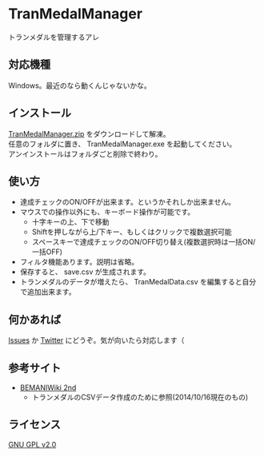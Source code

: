TranMedalManager
================

トランメダルを管理するアレ

対応機種
----------------

Windows。最近のなら動くんじゃないかな。


インストール
----------------

[TranMedalManager.zip](https://github.com/dj-kusuha/TranMedalManager/raw/master/TranMedalManager.zip) をダウンロードして解凍。  
任意のフォルダに置き、 TranMedalManager.exe を起動してください。  
アンインストールはフォルダごと削除で終わり。

使い方
----------------

+ 達成チェックのON/OFFが出来ます。というかそれしか出来ません。
+ マウスでの操作以外にも、キーボード操作が可能です。
    - 十字キーの上、下で移動
    - Shiftを押しながら上/下キー、もしくはクリックで複数選択可能
    - スペースキーで達成チェックのON/OFF切り替え(複数選択時は一括ON/一括OFF)
+ フィルタ機能あります。説明は省略。
+ 保存すると、 save.csv が生成されます。
+ トランメダルのデータが増えたら、 TranMedalData.csv を編集すると自分で追加出来ます。

何かあれば
----------------

[Issues](https://github.com/dj-kusuha/TranMedalManager/issues) か [Twitter](https://twitter.com/dj_kusuha) にどうぞ。気が向いたら対応します（


参考サイト
----------------

+ [BEMANIWiki 2nd](http://bemaniwiki.com/)
    - トランメダルのCSVデータ作成のために参照(2014/10/16現在のもの)

ライセンス
----------------

[GNU GPL v2.0](http://www.gnu.org/licenses/gpl-2.0.html)